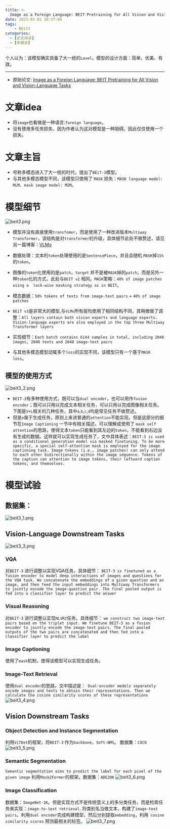 ```yaml
---
title: >-
  Image as a Foreign Language: BEIT Pretraining for All Vision and Vision-Language Tasks
date: 2023-03-02 10:37:04
tags:
    - BEit3
categories:
  - [论文阅读]
  - [多模态]
---
```

个人以为：该模型确实具备了大一统的`Level`，模型的设计方面：简单、优美、有效。
****

* 原始论文: [Image as a Foreign Language: BEIT Pretraining for All Vision and Vision-Language Tasks](https://arxiv.org/abs/2208.10442)

# 文章idea
* 将`image`也看做是一种语言:`foreign language`。
* 没有使用多任务损失，因为作者认为这对模型是一种阻碍。因此仅仅使用一个损失。

# 文章主旨
* 号称多模态进入了大一统的时代，提出了`BEiT-3`模型。
* 与其他多模态模型不同，该模型只使用了 `MASK` 损失：`MASK language model: MLM`、`mask image model: MIM`。

# 模型细节
![beit3.png](./beit3.png)
* 模型并没有直接使用`transfomer`，而是使用了一种改进版本`Multiway Transformer`，该结构是对`transformer`的升级，具体细节此处不做赘述，请见另一篇博客：[VLMo](/2023/02/28/VLMO-Unified-Vision-Language-Pre-Training-with-Mixture-of-Modality-Experts/)
* 数据处理：文本的`token`处理使用的是`SentencePiece`，并且会随机 `MASK`掉`15%`的`token`。
* 图像的`token`化使用的是`patch`，`target` 并不是被`MASK`掉的`patch`，而是另外一种`token`化的方式，此处与`BEIT v2` 相同。`MASK`策略：`40% of image patches using a  lock-wise masking strategy as in BEIT`。
* 模态数据：`50% tokens of texts from image-text pairs` + `40% of image patches`

* `BEiT v3`是非常大的模型,与`VLMo`所有层均使用了相同结构不同，其稍微做了调整：`All layers contain both vision experts and language experts. Vision-language experts are also employed in the top three Multiway
 Transformer layers`

* 实现细节：`Each batch contains 6144 samples in
 total, including 2048 images, 2048 texts and 2048 image-text pairs`

* 与其他多模态模型动辄多个`loss`的实现不同，该模型只有一个基于`MASK loss`。

## 模型的使用方式
![beit3_2.png](./beit3_2.png)
* `BEIT-3`有多种使用方式，既可以当`dual encoder`，也可以用作`fusion encoder`；既可以只用以完成文本相关任务，可以只用以完成图像相关任务。下图是`V+L`相关的几种任务，其中`a`,`b`,`c`,`d`均是常见任务不做赘述。
* 但是`e`属于生成任务，原则上来讲普通的`attention`不能实现。但是这部分的细节在`Image Captioning` 一节中有相关描述，可以理解成使用了 `mask self attention`的思路，使得文本`token`只能看到其左边的`token`，不能看到右边没有生成的数据。这样就可以实现生成任务了，文中具体表述：`BEIT-3 is used as a conditional generation model via masked finetuning. To be more specific, a special self-attention mask is employed for the image captioning task. Image tokens (i.e., image patches) can only attend to each other bidirectionally within the image sequence. Tokens of the caption can attention to image tokens, their leftward caption tokens, and themselves.`


# 模型试验
## 数据集：
![beit3_1.png](./beit3_1.png)
## Vision-Language Downstream Tasks
![beit3_3.png](./beit3_3.png)
### VQA
对`BEIT-3` 进行调整以实现VQA任务，具体细节：
`BEIT-3 is finetuned as a fusion encoder to model deep interactions of images and questions for the VQA task. We concatenate the embeddings of a given question and an image, and then feed the input embeddings into Multiway Transformers to jointly encode the image-question pair. The final pooled output is fed into a classifier layer to predict the answer`
### Visual Reasoning
对`BEIT-3` 进行调整以实现`NLVR2`任务，具体细节：
`we construct two image-text pairs based on the triplet input. We finetune BEIT-3 as a fusion encoder to jointly encode the image-text pairs. The final pooled outputs of the two pairs are concatenated and then fed into a classifier layer to predict the label`
### Image Captioning
使用了`mask`机制，使得该模型可以实现生成任务。
### Image-Text Retrieval
使用`dual encoder`的思路，文中描述是：` Dual-encoder models separately encode images and texts to obtain their representations. Then we calculate the cosine similarity scores of these representations`
![beit3_4.png](./beit3_4.png)

## Vision Downstream Tasks
### Object Detection and Instance Segmentation
利用`ViTDet`的框架，将`BEIT-3` 作为`backbone`，`Soft-NMS`。 数据集：`COCO`
![beit3_5.png](./beit3_5.png)
### Semantic Segmentation
`Semantic segmentation aims to predict the label for each pixel of the given image`
利用`Mask2Former`的框架，数据集：`ADE20K`
![beit3_6.png](./beit3_6.png)

### Image Classification
数据集：`ImageNet-1K`。但是实现方式不是传统意义上的多分类任务，而是检索任务来实现：`image-to-text retrieval`. 将类别名当做文本，构建了`image-text pairs`。利用`dual encoder`完成构建模型，然后分别提取`embedding`，利用` cosine similarity scores` 预测最相关的标签。
![beit3_7.png](./beit3_7.png)